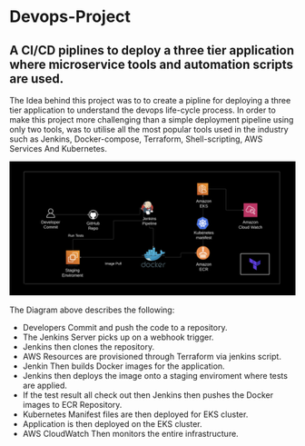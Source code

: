 # Devops-Project

## A CI/CD piplines to deploy a three tier application where microservice tools and automation scripts are used. 

The Idea behind this project was to to create a pipline for deploying a three tier application to understand the devops life-cycle process. In order to make this project more challenging than a simple deployment pipeline using only two tools, was to utilise all the most popular tools used in the industry such as Jenkins, Docker-compose, Terraform, Shell-scripting, AWS Services And Kubernetes.


  
  ![](Jenkins/Diagram-1.png)


The Diagram above describes the following:

* Developers Commit and push the code to a repository.
* The Jenkins Server picks up on a webhook trigger.
* Jenkins then clones the repository.
* AWS Resources are provisioned through Terraform via jenkins script.
* Jenkin Then builds Docker images for the application.
* Jenkins then deploys the image onto a staging enviroment where tests are applied.
* If the test result all check out then Jenkins then pushes the Docker images to ECR Repository.
* Kubernetes Manifest files are then deployed for EKS cluster.
* Application is then deployed on the EKS cluster.
* AWS CloudWatch Then monitors the entire infrastructure. 
